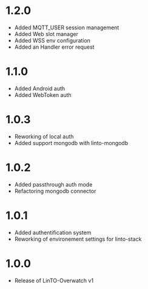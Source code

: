 # 1.2.0
- Added MQTT_USER session management
- Added Web slot manager
- Added WSS env configuration
- Added an Handler error request

# 1.1.0
- Added Android auth
- Added WebToken auth

# 1.0.3
- Reworking of local auth
- Added support mongodb with linto-mongodb

# 1.0.2
- Added passthrough auth mode
- Refactoring mongodb connector

# 1.0.1
- Added authentification system
- Reworking of environement settings for linto-stack

# 1.0.0
- Release of LinTO-Overwatch v1
